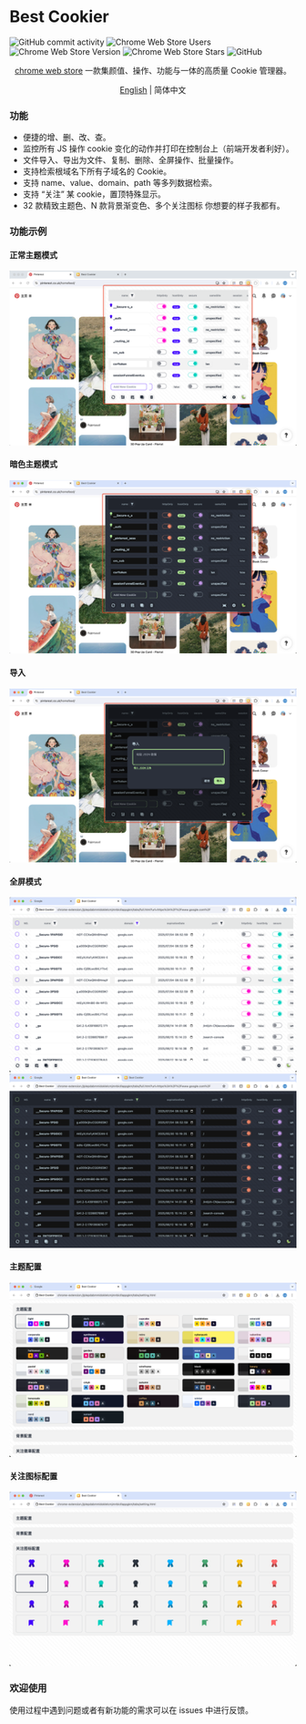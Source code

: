 # Best Cookier
![GitHub commit activity](https://img.shields.io/github/commit-activity/y/dolov/chrome-best-cookier)
![Chrome Web Store Users](https://img.shields.io/chrome-web-store/users/eijnnomioacbbnkffmhnbpbocoajcage)
![Chrome Web Store Version](https://img.shields.io/chrome-web-store/v/eijnnomioacbbnkffmhnbpbocoajcage)
![Chrome Web Store Stars](https://img.shields.io/chrome-web-store/stars/eijnnomioacbbnkffmhnbpbocoajcage)
![GitHub](https://img.shields.io/github/license/dolov/chrome-best-cookier)


<div align="center">

[chrome web store](https://chromewebstore.google.com/detail/best-cookier/eijnnomioacbbnkffmhnbpbocoajcage) 一款集颜值、操作、功能与一体的高质量 Cookie 管理器。

[English](https://github.com/Dolov/chrome-best-cookier/blob/main/README.md) | 简体中文
</div>


### 功能
- 便捷的增、删、改、查。
- 监控所有 JS 操作 cookie 变化的动作并打印在控制台上（前端开发者利好）。
- 文件导入、导出为文件、复制、删除、全屏操作、批量操作。
- 支持检索根域名下所有子域名的 Cookie。
- 支持 name、value、domain、path 等多列数据检索。
- 支持 “关注” 某 cookie，置顶特殊显示。
- 32 款精致主题色、N 款背景渐变色、多个关注图标 你想要的样子我都有。

### 功能示例

#### 正常主题模式
![img](./screentshots/WX20240530-102617@2x.png)

#### 暗色主题模式
![img](./screentshots/WX20240530-102704@2x.png)

#### 导入
![img](./screentshots/WX20240530-102858@2x.png)

#### 全屏模式
![img](./screentshots/WX20240530-102025@2x.png)
![img](./screentshots/WX20240530-102038@2x.png)

#### 主题配置
![img](./screentshots/WX20240530-101855@2x.png)

#### 关注图标配置
![img](./screentshots/WX20240530-104119@2x.png)

### 欢迎使用
使用过程中遇到问题或者有新功能的需求可以在 issues 中进行反馈。
